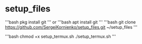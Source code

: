 # setup_files
'''bash
pkg install git
'''
or
'''bash
apt install git
'''
'''bash
git clone https://github.com/SergeiKornienko/setup_files.git ~/setup_files
'''

'''bash
chmod +x setup_termux.sh
./setup_termux.sh
'''
